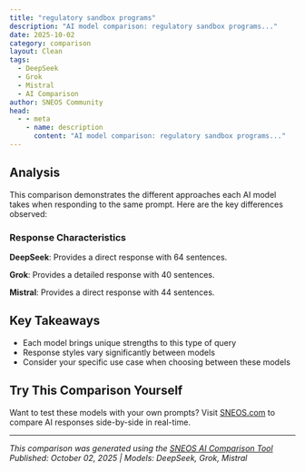 ```yaml
---
title: "regulatory sandbox programs"
description: "AI model comparison: regulatory sandbox programs..."
date: 2025-10-02
category: comparison
layout: Clean
tags:
  - DeepSeek
  - Grok
  - Mistral
  - AI Comparison
author: SNEOS Community
head:
  - - meta
    - name: description
      content: "AI model comparison: regulatory sandbox programs..."
---
```


<ChatComparison
  title="regulatory sandbox programs"
  prompt="regulatory sandbox programs"
  :responses='{
    "DeepSeek": "Of course. Let\u0027s break down **Regulatory Sandbox Programs** in detail.\n\n### What is a Regulatory Sandbox?\n\nA **regulatory sandbox** is a framework set up by a regulatory body that allows fintech startups and other innovators to test their new products, services, and business models in a live market environment, with real consumers, but with **temporary regulatory relief and heightened regulatory supervision**.\n\nThink of it as a \u0022safe space\u0022 or a \u0022testing ground\u0022 where the rules are slightly relaxed and guidance is provided, allowing for innovation without the immediate burden of full regulatory compliance.\n\n---\n\n### Key Objectives: Why Do Governments Create Them?\n\nRegulatory sandboxes are designed to achieve several key goals:\n\n1.  **Foster Innovation:** To encourage the development of new technologies (like AI, blockchain, open banking) that can improve financial services.\n2.  **Promote Competition:** To lower barriers to entry for smaller startups, allowing them to compete with large, established institutions.\n3.  **Consumer Protection:** To ensure that new products are tested in a controlled environment where risks to consumers are identified and mitigated. This is a core principle, not an afterthought.\n4.  **Regulatory Learning:** To help regulators themselves understand emerging technologies and business models, so they can develop appropriate and modern regulations.\n5.  **Financial Inclusion:** To encourage solutions that serve underserved or unbanked populations.\n\n---\n\n### How Does a Typical Sandbox Work?\n\nThe process generally follows these steps:\n\n1.  **Application:** A company applies to the regulatory body, detailing its innovative product, the specific regulations it needs relief from, and its testing plan (including risk mitigation and consumer protection measures).\n2.  **Selection \u0026 Scoping:** The regulator reviews applications and selects those that are truly innovative, provide consumer benefit, and are ready for testing. They then work with the company to define the exact scope and boundaries of the test.\n3.  **Sandbox Entry \u0026 Testing:** The company launches its test with a limited number of customers for a fixed period (e.g., 6-24 months). During this time, it operates under the agreed-upon modified rules and is closely monitored by the regulator.\n4.  **Ongoing Supervision \u0026 Reporting:** The company must regularly report to the regulator on the test\u0027s progress, including any consumer complaints, technical issues, or financial losses.\n5.  **Exit:** At the end of the test period, the company must exit the sandbox. Outcomes can vary:\n    *   The product is successful and the company applies for full authorization to launch at scale.\n    *   The test reveals flaws, and the product is discontinued or modified.\n    *   The regulator uses the learnings to shape new, permanent regulations.\n\n---\n\n### Key Features and Safeguards\n\nTo protect consumers and the financial system, sandboxes are not a \u0022free-for-all.\u0022 They include strict safeguards:\n\n*   **Limited Scale:** Tests are restricted to a certain number of customers or a maximum transaction volume.\n*   **Informed Consent:** Participants are clearly informed that they are part of an experimental test and understand the potential risks.\n*   **Risk Mitigation Plans:** Companies must have plans in place to compensate customers in case of failure or loss.\n*   **Time-Bound:** Tests are not indefinite; they have a clear end date.\n*   **Regulatory Oversight:** Constant dialogue and monitoring by the regulator are mandatory.\n\n---\n\n### Notable Examples Around the World\n\n*   **United Kingdom (The Pioneer):** The UK\u0027s Financial Conduct Authority (FCA) launched the first and most influential fintech sandbox in 2016. It has been widely emulated and is considered a global model.\n*   **Singapore (MAS):** The Monetary Authority of Singapore (MAS) runs a well-regarded sandbox that has fostered significant innovation in the Asian fintech hub.\n*   **United States:** There is no single federal sandbox. Instead, several agencies have their own initiatives, such as the **CFPB\u0027s Office of Innovation** and state-level sandboxes (e.g., in Arizona and Utah).\n*   **European Union:** While individual member states have their own, the EU is developing a broader digital finance strategy that includes a pan-European regulatory sandbox.\n*   **Other Countries:** Similar programs exist in **Hong Kong, Australia, Canada, the UAE, and Kenya**, among many others.\n\n---\n\n### Benefits and Criticisms\n\n#### Benefits:\n*   **For Innovators:** Reduced time-to-market, lower cost of compliance, and direct access to regulatory guidance.\n*   **For Regulators:** Stay ahead of the curve, develop evidence-based policies, and attract innovative businesses to their jurisdiction.\n*   **For Consumers:** Gain access to new and potentially better financial products earlier.\n\n#### Criticisms and Challenges:\n*   **Unlevel Playing Field:** Sandbox participants may get an unfair advantage over incumbents who must follow all rules.\n*   **Regulatory Arbitrage:** Companies might \u0022shop\u0022 for the most lenient sandbox in different jurisdictions.\n*   **Consumer Risk:** Despite safeguards, consumers in a test could still be harmed by a failed product.\n*   **Scope Creep:** There\u0027s a risk that temporary regulatory relief could become permanent, undermining the integrity of the regulatory framework.\n*   **Resource Intensive:** Running a sandbox requires significant resources and expertise from the regulator.\n\n---\n\n### Beyond Fintech: The Expansion of Sandboxes\n\nWhile pioneered in financial services, the sandbox concept is now being applied to other regulated sectors:\n\n*   **Energy:** Testing new grid technologies or peer-to-peer energy trading.\n*   **Healthcare:** Piloting AI diagnostics or digital therapeutics.\n*   **Transportation:** Testing autonomous vehicles or new urban air mobility services.\n*   **Data Privacy:** Exploring new ways to implement data protection laws (like GDPR).\n\n### Conclusion\n\nRegulatory sandboxes represent a fundamental shift in the relationship between regulators and innovators\u2014from a purely enforcement-based dynamic to a more collaborative one. When implemented correctly, they can be a powerful tool for promoting responsible innovation that benefits the economy and society, while ensuring that vital consumer protections remain firmly in place.",
    "Grok": "Regulatory sandbox programs are initiatives designed to allow businesses, often startups and technology companies, to test innovative products, services, or business models in a controlled environment under relaxed regulatory conditions. These programs are typically overseen by government or regulatory authorities and aim to foster innovation, particularly in industries like fintech, health tech, and other emerging sectors, while ensuring consumer protection and maintaining systemic stability.\n\n### Key Features of Regulatory Sandbox Programs\n1. **Controlled Environment**: Participants are allowed to operate under temporary exemptions or waivers from certain regulations, enabling them to test new ideas without the full burden of compliance.\n2. **Time-Limited Testing**: Sandbox programs usually have a defined testing period (e.g., 6 months to 2 years) during which participants can experiment and gather data.\n3. **Supervisory Oversight**: Regulators closely monitor the activities within the sandbox to assess risks, ensure consumer safety, and evaluate the potential impact of the innovation.\n4. **Specific Eligibility Criteria**: Companies often need to meet certain requirements to join, such as demonstrating genuine innovation, readiness to test, and a clear benefit to consumers or the market.\n5. **Consumer Safeguards**: Protections are put in place to minimize risks to consumers, such as limits on the number of customers or transaction volumes during testing.\n\n### Objectives of Regulatory Sandboxes\n- **Encourage Innovation**: Enable companies to develop and test cutting-edge solutions without fear of violating complex or outdated regulations.\n- **Reduce Time to Market**: Help businesses bring products to market faster by providing a pathway to understand and comply with regulatory frameworks.\n- **Inform Policy and Regulation**: Allow regulators to observe emerging technologies and business models in real-time, helping them craft more effective and relevant regulations.\n- **Protect Consumers**: Balance the need for innovation with the responsibility to safeguard public interest by monitoring sandbox activities.\n\n### Examples of Regulatory Sandbox Programs\n1. **United Kingdom - Financial Conduct Authority (FCA) Sandbox**:\n   - Launched in 2016, the FCA\u0027s sandbox is one of the most well-known programs, focusing on fintech innovations such as blockchain, digital payments, and robo-advisors.\n   - It has supported numerous firms in testing new financial services while providing insights to refine regulations.\n2. **Singapore - Monetary Authority of Singapore (MAS) FinTech Regulatory Sandbox**:\n   - Introduced in 2016, this program allows fintech companies to experiment with innovative financial products under a relaxed regulatory framework.\n   - It offers \u0022express\u0022 and \u0022customized\u0022 sandbox options depending on the nature of the innovation.\n3. **Australia - Australian Securities and Investments Commission (ASIC) Sandbox**:\n   - Provides eligible fintech businesses with exemptions from certain licensing requirements to test their products for a limited period.\n4. **United States**:\n   - While there is no nationwide sandbox, several states and federal agencies have introduced sandbox-like programs. For example:\n     - The Consumer Financial Protection Bureau (CFPB) has a \u0022No-Action Letter\u0022 policy and a sandbox for fintech firms.\n     - States like Arizona and Utah have established fintech sandboxes to encourage innovation.\n\n### Benefits of Regulatory Sandboxes\n- **For Businesses**: Lower regulatory barriers, reduced compliance costs during testing, and direct feedback from regulators.\n- **For Regulators**: Better understanding of emerging technologies, ability to update rules based on real-world evidence, and enhanced collaboration with industry players.\n- **For Consumers**: Access to innovative products and services, with safeguards to minimize risks.\n\n### Challenges and Criticisms\n- **Risk of Regulatory Arbitrage**: Companies might exploit sandbox exemptions to bypass necessary regulations.\n- **Limited Scope**: Sandboxes may not address all regulatory hurdles, especially for complex or cross-border innovations.\n- **Resource Intensive**: Running a sandbox requires significant effort and resources from regulators, which may strain smaller agencies.\n- **Uneven Access**: Larger firms or well-funded startups may have an advantage in applying for and benefiting from sandbox programs, potentially sidelining smaller innovators.\n\n### Conclusion\nRegulatory sandbox programs have become a popular tool worldwide for balancing innovation with oversight. They are particularly prominent in the fintech sector but are expanding to other areas such as health tech, energy, and transportation as regulators seek to keep pace with rapid technological advancements. If you are considering applying to a sandbox or want details about a specific program, let me know, and I can help with more targeted information!",
    "Mistral": "Regulatory sandboxes are frameworks set up by financial regulators to allow businesses to test innovative products, services, business models, and delivery mechanisms in a live environment without immediately being subject to all the normal regulatory requirements. These programs are designed to foster innovation while ensuring that consumer protection and market integrity are maintained. Here are some key aspects of regulatory sandbox programs:\n\n### Objectives\n1. **Innovation Support**: Encourage the development and testing of new financial technologies and business models.\n2. **Consumer Protection**: Ensure that new products and services do not harm consumers.\n3. **Market Integrity**: Maintain the stability and integrity of the financial market.\n4. **Regulatory Learning**: Allow regulators to better understand emerging technologies and their potential impacts.\n\n### Key Features\n1. **Controlled Environment**: Participants operate within a controlled environment where regulatory requirements are relaxed or adjusted.\n2. **Limited Scope**: The sandbox typically has limitations on the number of customers, transaction volumes, and the duration of the test.\n3. **Monitoring and Reporting**: Regulators closely monitor the activities within the sandbox and require regular reporting from participants.\n4. **Feedback Loop**: Participants provide feedback to regulators, which can inform future regulatory policies.\n5. **Exit Strategy**: Clear guidelines on how participants can exit the sandbox, either by transitioning to full regulatory compliance or by ceasing operations.\n\n### Benefits\n1. **Reduced Regulatory Burden**: Allows startups and innovators to test their products without the full burden of regulatory compliance.\n2. **Market Access**: Provides a pathway for new entrants to access the market and test their products in a real-world setting.\n3. **Regulatory Insight**: Helps regulators gain insights into new technologies and their potential risks and benefits.\n4. **Consumer Benefits**: Can lead to the development of new products and services that benefit consumers.\n\n### Challenges\n1. **Regulatory Uncertainty**: Participants may face uncertainty about the regulatory treatment of their products after exiting the sandbox.\n2. **Resource Intensive**: Both for regulators (in terms of monitoring and oversight) and for participants (in terms of compliance and reporting).\n3. **Limited Duration**: The temporary nature of the sandbox may not provide enough time for thorough testing and iteration.\n4. **Consumer Risk**: There is a risk that consumers could be harmed if the products or services tested in the sandbox are not adequately regulated.\n\n### Examples\n1. **UK Financial Conduct Authority (FCA)**: One of the pioneers in regulatory sandboxes, the FCA\u0027s sandbox has been instrumental in fostering fintech innovation in the UK.\n2. **Monetary Authority of Singapore (MAS)**: The MAS sandbox allows fintech firms to experiment with innovative financial products and services in a controlled environment.\n3. **Australian Securities and Investments Commission (ASIC)**: ASIC\u0027s Innovation Hub includes a regulatory sandbox that provides a safe space for businesses to test innovative financial products and services.\n\n### Conclusion\nRegulatory sandboxes are a valuable tool for fostering innovation in the financial sector while ensuring that consumer protection and market integrity are maintained. They provide a controlled environment for testing new products and services, helping both innovators and regulators navigate the complexities of emerging technologies."
  }'
  published-date="08:38"
/>

## Analysis

This comparison demonstrates the different approaches each AI model takes when responding to the same prompt. Here are the key differences observed:

### Response Characteristics

**DeepSeek**: Provides a direct response with 64 sentences. 

**Grok**: Provides a detailed response with 40 sentences. 

**Mistral**: Provides a direct response with 44 sentences. 

## Key Takeaways

- Each model brings unique strengths to this type of query
- Response styles vary significantly between models
- Consider your specific use case when choosing between these models

## Try This Comparison Yourself

Want to test these models with your own prompts? Visit [SNEOS.com](https://sneos.com) to compare AI responses side-by-side in real-time.

---

*This comparison was generated using the [SNEOS AI Comparison Tool](https://sneos.com)*
*Published: October 02, 2025 | Models: DeepSeek, Grok, Mistral*
